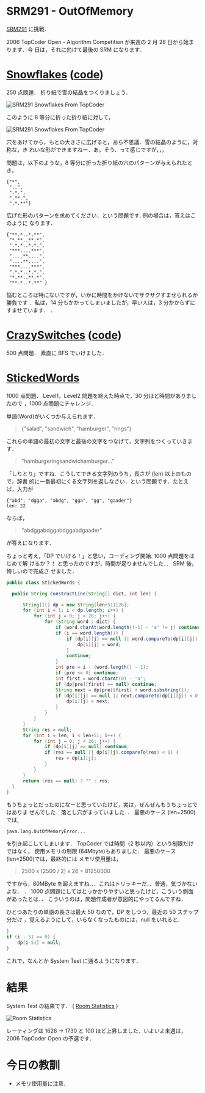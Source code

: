 # SRM291 - OutOfMemory

<!--
date = "2006-02-23"
-->

[SRM291](http://www.topcoder.com/stat?c=round_overview&rd=9812) に挑戦．

2006 TopCoder Open - Algorithm Competition が来週の 2 月 28 日から始まります．今
日は，それに向けて最後の SRM になります．

# [Snowflakes](http://www.topcoder.com/stat?c=problem_statement&pm=6072&rd=9812) ([code](http://www.topcoder.com/stat?c=problem_solution&rm=247699&rd=9812&pm=6072&cr=15632820))

250 点問題． 折り紙で雪の結晶をつくりましょう．

![SRM291 Snowflakes From TopCoder](http://www.topcoder.com/contest/problem/Snowflakes/snowflakefinal.gif)

このように 8 等分に折った折り紙に対して，

![SRM291 Snowflakes From TopCoder](http://www.topcoder.com/contest/problem/Snowflakes/snowflake5.gif)

穴をあけてから，もとの大きさに広げると，あら不思議．雪の結晶のように，対称な，き
れいな形ができますねー．あ，そう．って感じですが，，，

問題は，以下のような，8 等分に折った折り紙の穴のパターンが与えられたとき，

```
{"*",
 "..",
 ".*.",
 ".**.",
 ".*.**"}
```

広げた形のパターンを求めてください．という問題です. 例の場合は，答えはこのように
なります．

```
{"**.*..*.**",
 "*.**..**.*",
 ".*.*..*.*.",
 "***....***",
 "....**....",
 "....**....",
 "***....***",
 ".*.*..*.*.",
 "*.**..**.*",
 "**.*..*.**" }
```

悩むところは特にないですが，いかに時間をかけないでサクサクすませられるか勝負です
．私は，14 分もかかってしまいましたが，早い人は，3 分かからずにすませています．
．

# [CrazySwitches](http://www.topcoder.com/stat?c=problem_statement&pm=6071&rd=9812) ([code](http://www.topcoder.com/stat?c=problem_solution&rm=247699&rd=9812&pm=6071&cr=15632820))

500 点問題． 素直に BFS でいけました．

# [StickedWords](http://www.topcoder.com/stat?c=problem_statement&pm=5954&rd=9812)

1000 点問題． Level1，Level2 問題を終えた時点で，30 分ほど時間がありましたので
，1000 点問題にチャレンジ．

単語(Word)がいくつか与えられます．

> {"salad", "sandwich", "hamburger", "rings"}

これらの単語の最初の文字と最後の文字をつなげて，文字列をつくっていきます．

> "hamburgeringsandwichamburger..."

「しりとり」ですね．こうしてできる文字列のうち，長さが (len) 以上のもので，辞書
的に一番最初にくる文字列を返しなさい．という問題です．たとえば，入力が

```
{"abd", "dgga", "abdg", "gga", "gg", "gaader"}
len: 22
```

ならば，

> "abdggabdggabdggabdgaader"

が答えになります．

ちょっと考え，「DP でいける！」と思い，コーディング開始. 1000 点問題をはじめて解
けるか？！ と思ったのですが，時間が足りませんでした．． SRM 後，悔しいので完成さ
せました．

```java
public class StickedWords {

  public String constructLine(String[] dict, int len) {

      String[][] dp = new String[len+51][26];
      for (int i = 1; i < dp.length; i++) {
          for (int j = 0; j < 26; j++) {
              for (String word : dict) {
                  if (word.charAt(word.length()-1) - 'a' != j) continue;
                  if (i == word.length()) {
                      if (dp[i][j] == null || word.compareTo(dp[i][j]) < 0) {
                          dp[i][j] = word;
                      }
                      continue;
                  }
                  int pre = i - (word.length() - 1);
                  if (pre <= 0) continue;
                  int first = word.charAt(0) - 'a';
                  if (dp[pre][first] == null) continue;
                  String next = dp[pre][first] + word.substring(1);
                  if (dp[i][j] == null || next.compareTo(dp[i][j]) < 0) {
                      dp[i][j] = next;
                  }
              }
          }
      }
      String res = null;
      for (int i = len; i < len+51; i++) {
          for (int j = 0; j < 26; j++) {
              if (dp[i][j] == null) continue;
              if (res == null || dp[i][j].compareTo(res) < 0) {
                  res = dp[i][j];
              }
          }
      }
      return (res == null) ? "" : res;
  }
}
```

もうちょっとだったのになーと思っていたけど，実は，ぜんぜんもうちょっとではありま
せんでした．落とし穴がまっていました．． 最悪のケース (len=2500)では,

```
java.lang.OutOfMemoryError...
```

を引き起こしてしまいます． TopCoder では時間（2 秒以内）という制限だけではなく，
使用メモリの制限 (64Mbyte)もありました． 最悪のケース (len=2500)では，最終的には
メモリ使用量は，

> 2500 x (2500 / 2) x 26 = 81250000

ですから，80MByte を超えますね.．．これはトリッキーだ．．普通，気づかないよな．
． 1000 点問題にしてはとっかかりやすいと思ったけど，こういう側面があったとは．．
こういうのは，問題作成者が意図的にやってるんですね．

ひとつあたりの単語の長さは最大 50 なので，DP をしつつ，最近の 50 ステップ分だけ
，覚えるようにして，いらなくなったものには，null をいれると．

```java
}
if (i - 51 >= 0) {
    dp[i-51] = null;
}
```

これで，なんとか System Test に通るようになります．

# 結果

System Test の結果です． (
[Room Statistics](http://www.topcoder.com/stat?c=coder_room_stats&cr=15632820&rd=9812&rm=247699)
)

![Room Statistics](http://static.flickr.com/27/103387512_dc267bf9ed_o.png)

レーティングは 1626 -&gt; 1730 と 100 ほど上昇しました．いよいよ来週は，2006
TopCoder Open の予選です．

# 今日の教訓

- メモリ使用量に注意．
